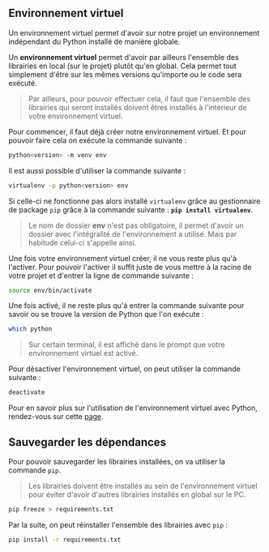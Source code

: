 ## Environnement virtuel

Un environnement virtuel permet d'avoir sur notre projet un environnement indépendant du Python installé de manière globale.

Un **environnement virtuel** permet d'avoir par ailleurs l'ensemble des librairies en local (sur le projet) plutôt qu'en global.
Cela permet tout simplement d'être sur les mêmes versions qu'importe ou le code sera exécuté.

> Par ailleurs, pour pouvoir effectuer cela, il faut que l'ensemble des librairies qui seront installés doivent êtres installés à l'intérieur de votre environnement virtuel.

Pour commencer, il faut déjà créer notre environnement virtuel. Et pour pouvoir faire cela on exécute la commande suivante :

```bash
python<version> -m venv env
```

Il est aussi possible d'utiliser la commande suivante :

```bash
virtualenv -p python<version> env
```

Si celle-ci ne fonctionne pas alors installé `virtualenv` grâce au gestionnaire de package `pip` grâce à la commande suivante : **`pip install virtualenv`**.

> Le nom de dossier **env** n'est pas obligatoire, il permet d'avoir un dossier avec l'intégralité de l'environnement a utilisé. Mais par habitude celui-ci s'appelle ainsi.

Une fois votre environnement virtuel créer, il ne vous reste plus qu'à l'activer. Pour pouvoir l'activer il suffit juste de vous mettre à la racine de votre projet et d'entrer la ligne de commande suivante :

```bash
source env/bin/activate
```

Une fois activé, il ne reste plus qu'à entrer la commande suivante pour savoir ou se trouve la version de Python que l'on exécute :

```bash
which python
```

> Sur certain terminal, il est affiché dans le prompt que votre environnement virtuel est activé.

Pour désactiver l'environnement virtuel, on peut utiliser la commande suivante :

```bash
deactivate
```

Pour en savoir plus sur l'utilisation de l'environnement virtuel avec Python, rendez-vous sur cette [page](https://python.doctor/page-virtualenv-python-environnement-virtuel).

## Sauvegarder les dépendances

Pour pouvoir sauvegarder les librairies installées, on va utiliser la commande `pip`. 

> Les librairies doivent être installés au sein de l'environnement virtuel pour éviter d'avoir d'autres librairies installés en global sur le PC.

```bash
pip freeze > requirements.txt
```

Par la suite, on peut réinstaller l'ensemble des librairies avec `pip` :

```bash
pip install -r requirements.txt
```